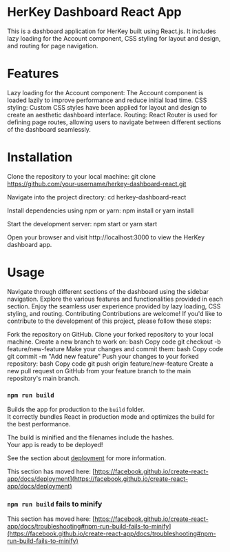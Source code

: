 # HerKey Dashboard React App
This is a dashboard application for HerKey built using React.js. It includes lazy loading for the Account component, CSS styling for layout and design, and routing for page navigation.

# Features
Lazy loading for the Account component: The Account component is loaded lazily to improve performance and reduce initial load time.
CSS styling: Custom CSS styles have been applied for layout and design to create an aesthetic dashboard interface.
Routing: React Router is used for defining page routes, allowing users to navigate between different sections of the dashboard seamlessly.

# Installation
Clone the repository to your local machine:
git clone https://github.com/your-username/herkey-dashboard-react.git

Navigate into the project directory:
cd herkey-dashboard-react

Install dependencies using npm or yarn:
npm install
or
yarn install

Start the development server:
npm start
or
yarn start

Open your browser and visit http://localhost:3000 to view the HerKey dashboard app.

# Usage
Navigate through different sections of the dashboard using the sidebar navigation.
Explore the various features and functionalities provided in each section.
Enjoy the seamless user experience provided by lazy loading, CSS styling, and routing.
Contributing
Contributions are welcome! If you'd like to contribute to the development of this project, please follow these steps:

Fork the repository on GitHub.
Clone your forked repository to your local machine.
Create a new branch to work on:
bash
Copy code
git checkout -b feature/new-feature
Make your changes and commit them:
bash
Copy code
git commit -m "Add new feature"
Push your changes to your forked repository:
bash
Copy code
git push origin feature/new-feature
Create a new pull request on GitHub from your feature branch to the main repository's main branch.


### `npm run build`

Builds the app for production to the `build` folder.\
It correctly bundles React in production mode and optimizes the build for the best performance.

The build is minified and the filenames include the hashes.\
Your app is ready to be deployed!

See the section about [deployment](https://facebook.github.io/create-react-app/docs/deployment) for more information.

This section has moved here: [https://facebook.github.io/create-react-app/docs/deployment](https://facebook.github.io/create-react-app/docs/deployment)

### `npm run build` fails to minify

This section has moved here: [https://facebook.github.io/create-react-app/docs/troubleshooting#npm-run-build-fails-to-minify](https://facebook.github.io/create-react-app/docs/troubleshooting#npm-run-build-fails-to-minify)
